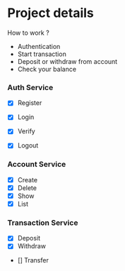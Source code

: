 # Project details 
How to work ?
- Authentication
- Start transaction
- Deposit or withdraw from account
- Check your balance 


### Auth Service

- [x] Register
- [x] Login
- [x] Verify
- [x] Logout


### Account Service

- [x] Create
- [x] Delete
- [x] Show
- [x] List

### Transaction Service

- [x] Deposit
- [x] Withdraw
- [] Transfer